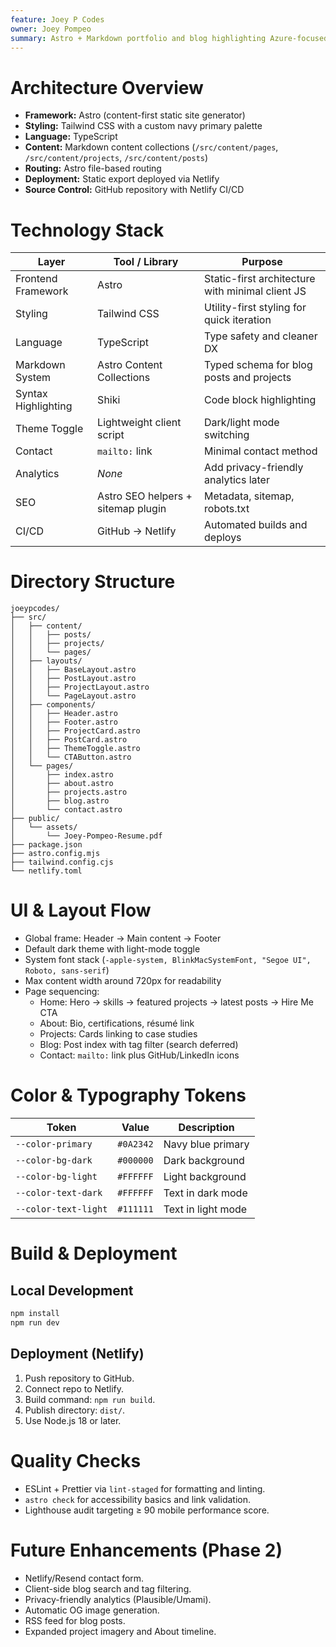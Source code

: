 ```yaml
---
feature: Joey P Codes
owner: Joey Pompeo
summary: Astro + Markdown portfolio and blog highlighting Azure-focused .NET work.
---
```


# Architecture Overview

- **Framework:** Astro (content-first static site generator)
- **Styling:** Tailwind CSS with a custom navy primary palette
- **Language:** TypeScript
- **Content:** Markdown content collections (`/src/content/pages`, `/src/content/projects`, `/src/content/posts`)
- **Routing:** Astro file-based routing
- **Deployment:** Static export deployed via Netlify
- **Source Control:** GitHub repository with Netlify CI/CD

# Technology Stack

| Layer | Tool / Library | Purpose |
|-------|----------------|----------|
| Frontend Framework | Astro | Static-first architecture with minimal client JS |
| Styling | Tailwind CSS | Utility-first styling for quick iteration |
| Language | TypeScript | Type safety and cleaner DX |
| Markdown System | Astro Content Collections | Typed schema for blog posts and projects |
| Syntax Highlighting | Shiki | Code block highlighting |
| Theme Toggle | Lightweight client script | Dark/light mode switching |
| Contact | `mailto:` link | Minimal contact method |
| Analytics | _None_ | Add privacy-friendly analytics later |
| SEO | Astro SEO helpers + sitemap plugin | Metadata, sitemap, robots.txt |
| CI/CD | GitHub → Netlify | Automated builds and deploys |

# Directory Structure

```
joeypcodes/
├── src/
│   ├── content/
│   │   ├── posts/
│   │   ├── projects/
│   │   └── pages/
│   ├── layouts/
│   │   ├── BaseLayout.astro
│   │   ├── PostLayout.astro
│   │   ├── ProjectLayout.astro
│   │   └── PageLayout.astro
│   ├── components/
│   │   ├── Header.astro
│   │   ├── Footer.astro
│   │   ├── ProjectCard.astro
│   │   ├── PostCard.astro
│   │   ├── ThemeToggle.astro
│   │   └── CTAButton.astro
│   └── pages/
│       ├── index.astro
│       ├── about.astro
│       ├── projects.astro
│       ├── blog.astro
│       └── contact.astro
├── public/
│   └── assets/
│       └── Joey-Pompeo-Resume.pdf
├── package.json
├── astro.config.mjs
├── tailwind.config.cjs
└── netlify.toml
```

# UI & Layout Flow

- Global frame: Header → Main content → Footer
- Default dark theme with light-mode toggle
- System font stack (`-apple-system, BlinkMacSystemFont, "Segoe UI", Roboto, sans-serif`)
- Max content width around 720px for readability
- Page sequencing:
  - Home: Hero → skills → featured projects → latest posts → Hire Me CTA
  - About: Bio, certifications, résumé link
  - Projects: Cards linking to case studies
  - Blog: Post index with tag filter (search deferred)
  - Contact: `mailto:` link plus GitHub/LinkedIn icons

# Color & Typography Tokens

| Token | Value | Description |
|--------|--------|-------------|
| `--color-primary` | `#0A2342` | Navy blue primary |
| `--color-bg-dark` | `#000000` | Dark background |
| `--color-bg-light` | `#FFFFFF` | Light background |
| `--color-text-dark` | `#FFFFFF` | Text in dark mode |
| `--color-text-light` | `#111111` | Text in light mode |

# Build & Deployment

## Local Development

```bash
npm install
npm run dev
```

## Deployment (Netlify)

1. Push repository to GitHub.
2. Connect repo to Netlify.
3. Build command: `npm run build`.
4. Publish directory: `dist/`.
5. Use Node.js 18 or later.

# Quality Checks

- ESLint + Prettier via `lint-staged` for formatting and linting.
- `astro check` for accessibility basics and link validation.
- Lighthouse audit targeting ≥ 90 mobile performance score.

# Future Enhancements (Phase 2)

- Netlify/Resend contact form.
- Client-side blog search and tag filtering.
- Privacy-friendly analytics (Plausible/Umami).
- Automatic OG image generation.
- RSS feed for blog posts.
- Expanded project imagery and About timeline.

